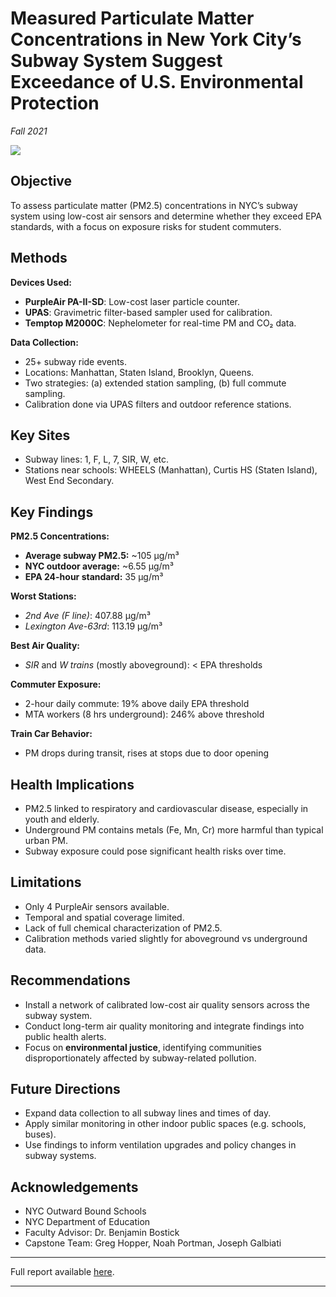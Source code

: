 # Measured Particulate Matter Concentrations in New York City’s Subway System Suggest Exceedance of U.S. Environmental Protection
*Fall 2021*

![](https://upload.wikimedia.org/wikipedia/commons/2/26/Empty_subway_in_NYC.jpg)


## Objective
To assess particulate matter (PM2.5) concentrations in NYC’s subway system using low-cost air sensors and determine whether they exceed EPA standards, with a focus on exposure risks for student commuters.


## Methods

**Devices Used:**
  
  - **PurpleAir PA-II-SD**: Low-cost laser particle counter.
  - **UPAS**: Gravimetric filter-based sampler used for calibration.
  - **Temptop M2000C**: Nephelometer for real-time PM and CO₂ data.

**Data Collection:**
  
  - 25+ subway ride events.
  - Locations: Manhattan, Staten Island, Brooklyn, Queens.
  - Two strategies: (a) extended station sampling, (b) full commute sampling.
  - Calibration done via UPAS filters and outdoor reference stations.


## Key Sites

- Subway lines: 1, F, L, 7, SIR, W, etc.
- Stations near schools: WHEELS (Manhattan), Curtis HS (Staten Island), West End Secondary.


## Key Findings

**PM2.5 Concentrations:**
 
  - **Average subway PM2.5:** ~105 µg/m³
  - **NYC outdoor average:** ~6.55 µg/m³
  - **EPA 24-hour standard:** 35 µg/m³

**Worst Stations:**
  
  - *2nd Ave (F line)*: 407.88 µg/m³
  - *Lexington Ave-63rd*: 113.19 µg/m³

**Best Air Quality:**
 
  - *SIR* and *W trains* (mostly aboveground): < EPA thresholds

**Commuter Exposure:**
  
  - 2-hour daily commute: 19% above daily EPA threshold
  - MTA workers (8 hrs underground): 246% above threshold

**Train Car Behavior:**
  
  - PM drops during transit, rises at stops due to door opening


## Health Implications

- PM2.5 linked to respiratory and cardiovascular disease, especially in youth and elderly.
- Underground PM contains metals (Fe, Mn, Cr) more harmful than typical urban PM.
- Subway exposure could pose significant health risks over time.


## Limitations

- Only 4 PurpleAir sensors available.
- Temporal and spatial coverage limited.
- Lack of full chemical characterization of PM2.5.
- Calibration methods varied slightly for aboveground vs underground data.


## Recommendations

- Install a network of calibrated low-cost air quality sensors across the subway system.
- Conduct long-term air quality monitoring and integrate findings into public health alerts.
- Focus on **environmental justice**, identifying communities disproportionately affected by subway-related pollution.


## Future Directions

- Expand data collection to all subway lines and times of day.
- Apply similar monitoring in other indoor public spaces (e.g. schools, buses).
- Use findings to inform ventilation upgrades and policy changes in subway systems.


## Acknowledgements

- NYC Outward Bound Schools
- NYC Department of Education
- Faculty Advisor: Dr. Benjamin Bostick
- Capstone Team: Greg Hopper, Noah Portman, Joseph Galbiati

---

Full report available [here](pdfs/Capstone_Final_Draft_Fall_2021.pdf).

---
